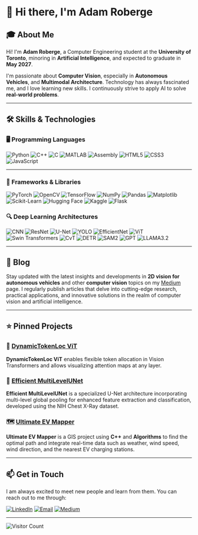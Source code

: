 <!-- ![Banner](https://your-banner-image-url.com/banner.png) -->

# 👋 Hi there, I'm Adam Roberge

<!-- ![Profile](https://your-profile-picture-url.com/profile.jpg) -->

## 🎓 About Me

Hi! I'm **Adam Roberge**, a Computer Engineering student at the **University of Toronto**, minoring in **Artificial Intelligence**, and expected to graduate in **May 2027**. 

I'm passionate about **Computer Vision**, especially in **Autonomous Vehicles**, and **Multimodal Architecture**. Technology has always fascinated me, and I love learning new skills. I continuously strive to apply AI to solve **real-world problems**.

---

## 🛠️ Skills & Technologies

### 🖥️ Programming Languages
![Python](https://img.shields.io/badge/Python-3670A0?style=for-the-badge&logo=python&logoColor=ffdd54)
![C++](https://img.shields.io/badge/C%2B%2B-00599C?style=for-the-badge&logo=c%2B%2B&logoColor=white)
![C](https://img.shields.io/badge/C-A8B9CC?style=for-the-badge&logo=c&logoColor=white)
![MATLAB](https://img.shields.io/badge/MATLAB-0076A8?style=for-the-badge&logo=mathworks&logoColor=white)
![Assembly](https://img.shields.io/badge/Assembly-6E4C13?style=for-the-badge&logo=assembly&logoColor=white)
![HTML5](https://img.shields.io/badge/HTML5-E34F26?style=for-the-badge&logo=html5&logoColor=white)
![CSS3](https://img.shields.io/badge/CSS3-1572B6?style=for-the-badge&logo=css3&logoColor=white)
![JavaScript](https://img.shields.io/badge/JavaScript-F7DF1E?style=for-the-badge&logo=javascript&logoColor=black)

---

### 🧰 Frameworks & Libraries
![PyTorch](https://img.shields.io/badge/PyTorch-EE4C2C?style=for-the-badge&logo=PyTorch&logoColor=white)
![OpenCV](https://img.shields.io/badge/OpenCV-5C3EE8?style=for-the-badge&logo=opencv&logoColor=white)
![TensorFlow](https://img.shields.io/badge/TensorFlow-FF6F00?style=for-the-badge&logo=TensorFlow&logoColor=white)
![NumPy](https://img.shields.io/badge/Numpy-013243?style=for-the-badge&logo=numpy&logoColor=white)
![Pandas](https://img.shields.io/badge/Pandas-150458?style=for-the-badge&logo=pandas&logoColor=white)
![Matplotlib](https://img.shields.io/badge/Matplotlib-315BA1?style=for-the-badge&logo=matplotlib&logoColor=white)
![Scikit-Learn](https://img.shields.io/badge/scikit--learn-F7931E?style=for-the-badge&logo=scikit-learn&logoColor=white)
![Hugging Face](https://img.shields.io/badge/Hugging%20Face-F8BD00?style=for-the-badge&logo=huggingface&logoColor=white)
![Kaggle](https://img.shields.io/badge/Kaggle-20BEFF?style=for-the-badge&logo=kaggle&logoColor=white)
![Flask](https://img.shields.io/badge/Flask-000000?style=for-the-badge&logo=flask&logoColor=white)
<!-- ![YOLO](https://img.shields.io/badge/YOLO-00FFFF?style=for-the-badge&logo=yolo&logoColor=black) -->


### 🔍 Deep Learning Architectures
![CNN](https://img.shields.io/badge/CNN-FF5733?style=for-the-badge&color=FF5733)
![ResNet](https://img.shields.io/badge/ResNet-FF33A1?style=for-the-badge&color=FF33A1)
![U-Net](https://img.shields.io/badge/U--Net-3357FF?style=for-the-badge&color=3357FF)
![YOLO](https://img.shields.io/badge/YOLO-33FF57?style=for-the-badge&color=33FF57)
![EfficientNet](https://img.shields.io/badge/EfficientNet-33FFF6?style=for-the-badge&color=33FFF6)
![ViT](https://img.shields.io/badge/ViT-FF8C33?style=for-the-badge&color=FF8C33)
![Swin Transformers](https://img.shields.io/badge/Swin%20Transformers-8C33FF?style=for-the-badge&color=8C33FF)
![CvT](https://img.shields.io/badge/CvT-33FF8C?style=for-the-badge&color=33FF8C)
![DETR](https://img.shields.io/badge/DETR-FFC733?style=for-the-badge&color=FFC733)
![SAM2](https://img.shields.io/badge/SAM2-FF9933?style=for-the-badge&color=FF9933)
![GPT](https://img.shields.io/badge/GPT-FF5733?style=for-the-badge&color=FF5733)
![LLAMA3.2](https://img.shields.io/badge/LLAMA3.2-33FF57?style=for-the-badge&color=33FF57)


<!-- ## 📊 GitHub Stats

![Adam's GitHub Stats](https://github-readme-stats.vercel.app/api?username=adamroberge&show_icons=true&theme=radical) -->

---

## 📝 Blog

Stay updated with the latest insights and developments in **2D vision for autonomous vehicles** and other **computer vision** topics on my [Medium](https://medium.com/@your-medium-username) page. I regularly publish articles that delve into cutting-edge research, practical applications, and innovative solutions in the realm of computer vision and artificial intelligence.

---


## ⭐ Pinned Projects

### 🚀 [DynamicTokenLoc ViT](https://github.com/adamroberge/DynamicTokenLocViT)
**DynamicTokenLoc ViT** enables flexible token allocation in Vision Transformers and allows visualizing attention maps at any layer.

### 🩻 [Efficient MultiLevelUNet](https://github.com/chriskrunchy/APS360-Project)
**Efficient MultiLevelUNet** is a specialized U-Net architecture incorporating multi-level global pooling for enhanced feature extraction and classification, developed using the NIH Chest X-Ray dataset. 

### 🗺️ [Ultimate EV Mapper](https://github.com/adamroberge/UltimateEVMapper)
**Ultimate EV Mapper** is a GIS project using **C++** and **Algorithms** to find the optimal path and integrate real-time data such as weather, wind speed, wind direction, and the nearest EV charging stations.

---

## 📫 Get in Touch

I am always excited to meet new people and learn from them. You can reach out to me through:

[![LinkedIn](https://img.shields.io/badge/LinkedIn-0077B5?style=for-the-badge&logo=linkedin&logoColor=white)](https://www.linkedin.com/in/adam-roberge/)
[![Email](https://img.shields.io/badge/Email-D14836?style=for-the-badge&logo=email&logoColor=white)](mailto:adam.roberge@mail.utoronto.ca)
[![Medium](https://img.shields.io/badge/Medium-000000?style=for-the-badge&logo=medium&logoColor=white)](https://medium.com/@adam.roberge)

---

![Visitor Count](https://visitor-badge.laobi.icu/badge?page_id=adamroberge.adamroberge)

